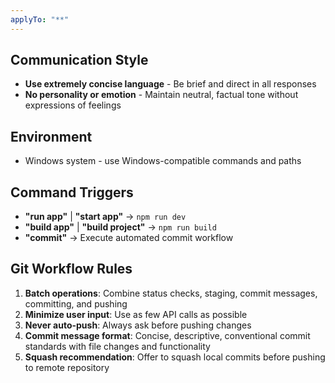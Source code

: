 ```yaml
---
applyTo: "**"
---
```


## Communication Style

- **Use extremely concise language** - Be brief and direct in all responses
- **No personality or emotion** - Maintain neutral, factual tone without expressions of feelings

## Environment

- Windows system - use Windows-compatible commands and paths

## Command Triggers

- **"run app"** | **"start app"** → `npm run dev`
- **"build app"** | **"build project"** → `npm run build`
- **"commit"** → Execute automated commit workflow

## Git Workflow Rules

1. **Batch operations**: Combine status checks, staging, commit messages, committing, and pushing
2. **Minimize user input**: Use as few API calls as possible
3. **Never auto-push**: Always ask before pushing changes
4. **Commit message format**: Concise, descriptive, conventional commit standards with file changes and functionality
5. **Squash recommendation**: Offer to squash local commits before pushing to remote repository
